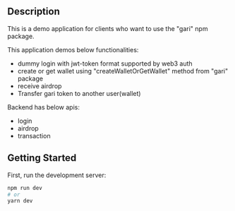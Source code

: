 ## Description
This is a demo application for clients who want to use the "gari" npm package.

This application demos below functionalities:
- dummy login with jwt-token format supported by web3 auth
- create or get wallet using "createWalletOrGetWallet" method from "gari" package
- receive airdrop
- Transfer gari token to another user(wallet) 


Backend has below apis:
- login
- airdrop
- transaction

## Getting Started

First, run the development server:

```bash
npm run dev
# or
yarn dev
```

